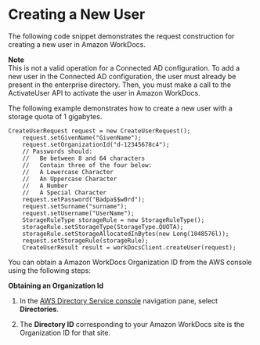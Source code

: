 # Creating a New User<a name="creating-newuser"></a>

The following code snippet demonstrates the request construction for creating a new user in Amazon WorkDocs\.

**Note**  
This is not a valid operation for a Connected AD configuration\. To add a new user in the Connected AD configuration, the user must already be present in the enterprise directory\. Then, you must make a call to the ActivateUser API to activate the user in Amazon WorkDocs\.

The following example demonstrates how to create a new user with a storage quota of 1 gigabytes\.

```
CreateUserRequest request = new CreateUserRequest();
    request.setGivenName("GivenName");
    request.setOrganizationId("d-12345678c4");
    // Passwords should:
    //   Be between 8 and 64 characters
    //   Contain three of the four below:
    //   A Lowercase Character
    //   An Uppercase Character
    //   A Number
    //   A Special Character
    request.setPassword("Badpa$$w0rd");
    request.setSurname("surname");
    request.setUsername("UserName");
    StorageRuleType storageRule = new StorageRuleType();
    storageRule.setStorageType(StorageType.QUOTA);
    storageRule.setStorageAllocatedInBytes(new Long(1048576l));
    request.setStorageRule(storageRule);
    CreateUserResult result = workDocsClient.createUser(request);
```

You can obtain a Amazon WorkDocs Organization ID from the AWS console using the following steps:

**Obtaining an Organization Id**

1. In the [AWS Directory Service console](https://console.aws.amazon.com/directoryservicev2/) navigation pane, select **Directories**\.

1. The **Directory ID** corresponding to your Amazon WorkDocs site is the Organization ID for that site\.